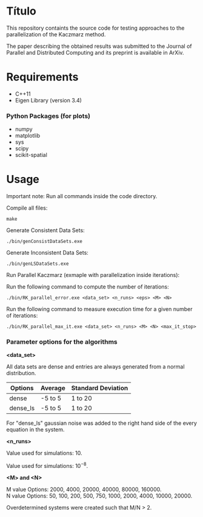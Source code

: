 # Título

This repository containts the source code for testing approaches to the parallelization of the Kaczmarz method.

The paper describing the obtained results was submitted to the Journal of Parallel and Distributed Computing and its preprint is available in ArXiv.

# Requirements

* C++11
* Eigen Library (version 3.4)

### Python Packages (for plots)

* numpy
* matplotlib
* sys
* scipy
* scikit-spatial

# Usage

Important note: Run all commands inside the code directory.

Compile all files:

```
make
```

Generate Consistent Data Sets:

```
./bin/genConsistDataSets.exe
```

Generate Inconsistent Data Sets:

```
./bin/genLSDataSets.exe
```

Run Parallel Kaczmarz (exmaple with parallelization inside iterations):

Run the following command to compute the number of iterations:

```
./bin/RK_parallel_error.exe <data_set> <n_runs> <eps> <M> <N>
```

Run the following command to measure execution time for a given number of iterations:

```
./bin/RK_parallel_max_it.exe <data_set> <n_runs> <M> <N> <max_it_stop>
```

### Parameter options for the algorithms

__<data_set>__

All data sets are dense and entries are always generated from a normal distribution.

Options  | Average | Standard Deviation
------------- | ------------- | -------------
dense  | -5 to 5 | 1 to 20
dense_ls  | -5 to 5 | 1 to 20

For "dense_ls" gaussian noise was added to the right hand side of the every equation in the system.

__<n_runs>__

Value used for simulations: 10.

__<eps>__

Value used for simulations: $10^{-8}$.

__\<M\> and \<N\>__

M value Options: 2000, 4000, 20000, 40000, 80000, 160000. <br />
N value Options: 50, 100, 200, 500, 750, 1000, 2000, 4000, 10000, 20000.

Overdetermined systems were created such that M/N > 2.
